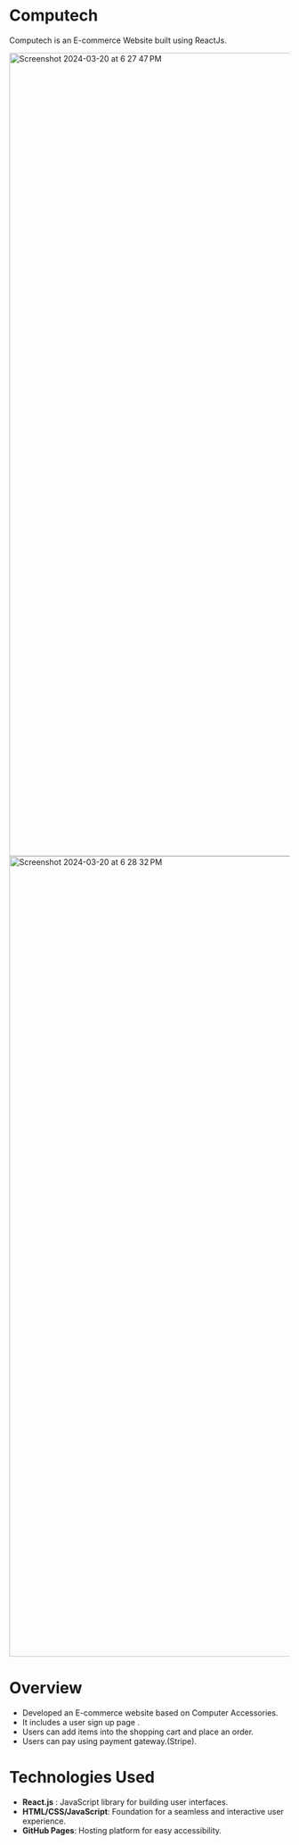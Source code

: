 # Computech
Computech is an E-commerce Website built using ReactJs.



<img width="1440" alt="Screenshot 2024-03-20 at 6 27 47 PM" src="https://github.com/omkarwaghmode/Computech/assets/125196508/948374df-90c6-45de-9c12-db6fc539293d">
<img width="1435" alt="Screenshot 2024-03-20 at 6 28 32 PM" src="https://github.com/omkarwaghmode/Computech/assets/125196508/91368be6-1741-4b46-b333-6f69bdb184da">




# Overview
* Developed an E-commerce website based on Computer Accessories.
* It includes a user sign up page .
* Users can add items into the shopping cart and place an order.
* Users can pay using payment gateway.(Stripe).

# Technologies Used
* **React.js** : JavaScript library for building user interfaces.
* **HTML/CSS/JavaScript**: Foundation for a seamless and interactive user experience.
* **GitHub Pages**: Hosting platform for easy accessibility.


